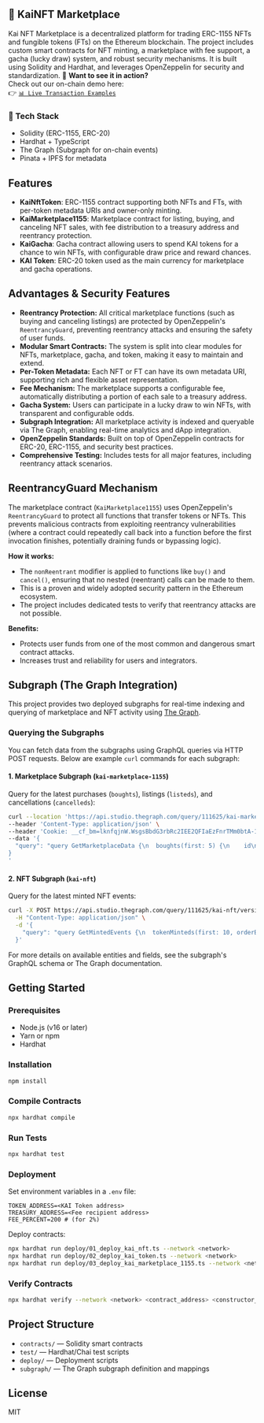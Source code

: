 ## 🚀 KaiNFT Marketplace

Kai NFT Marketplace is a decentralized platform for trading ERC-1155 NFTs and fungible tokens (FTs) on the Ethereum blockchain. The project includes custom smart contracts for NFT minting, a marketplace with fee support, a gacha (lucky draw) system, and robust security mechanisms. It is built using Solidity and Hardhat, and leverages OpenZeppelin for security and standardization.
📸 **Want to see it in action?**  
Check out our on-chain demo here:  
👉 [`📊 Live Transaction Examples`](./docs/demo.md)

### 🔧 Tech Stack
- Solidity (ERC-1155, ERC-20)
- Hardhat + TypeScript
- The Graph (Subgraph for on-chain events)
- Pinata + IPFS for metadata

## Features
- **KaiNftToken**: ERC-1155 contract supporting both NFTs and FTs, with per-token metadata URIs and owner-only minting.
- **KaiMarketplace1155**: Marketplace contract for listing, buying, and canceling NFT sales, with fee distribution to a treasury address and reentrancy protection.
- **KaiGacha**: Gacha contract allowing users to spend KAI tokens for a chance to win NFTs, with configurable draw price and reward chances.
- **KAI Token**: ERC-20 token used as the main currency for marketplace and gacha operations.


## Advantages & Security Features

- **Reentrancy Protection:** All critical marketplace functions (such as buying and canceling listings) are protected by OpenZeppelin's `ReentrancyGuard`, preventing reentrancy attacks and ensuring the safety of user funds.
- **Modular Smart Contracts:** The system is split into clear modules for NFTs, marketplace, gacha, and token, making it easy to maintain and extend.
- **Per-Token Metadata:** Each NFT or FT can have its own metadata URI, supporting rich and flexible asset representation.
- **Fee Mechanism:** The marketplace supports a configurable fee, automatically distributing a portion of each sale to a treasury address.
- **Gacha System:** Users can participate in a lucky draw to win NFTs, with transparent and configurable odds.
- **Subgraph Integration:** All marketplace activity is indexed and queryable via The Graph, enabling real-time analytics and dApp integration.
- **OpenZeppelin Standards:** Built on top of OpenZeppelin contracts for ERC-20, ERC-1155, and security best practices.
- **Comprehensive Testing:** Includes tests for all major features, including reentrancy attack scenarios.

## ReentrancyGuard Mechanism

The marketplace contract (`KaiMarketplace1155`) uses OpenZeppelin's `ReentrancyGuard` to protect all functions that transfer tokens or NFTs. This prevents malicious contracts from exploiting reentrancy vulnerabilities (where a contract could repeatedly call back into a function before the first invocation finishes, potentially draining funds or bypassing logic).

**How it works:**
- The `nonReentrant` modifier is applied to functions like `buy()` and `cancel()`, ensuring that no nested (reentrant) calls can be made to them.
- This is a proven and widely adopted security pattern in the Ethereum ecosystem.
- The project includes dedicated tests to verify that reentrancy attacks are not possible.

**Benefits:**
- Protects user funds from one of the most common and dangerous smart contract attacks.
- Increases trust and reliability for users and integrators.

## Subgraph (The Graph Integration)

This project provides two deployed subgraphs for real-time indexing and querying of marketplace and NFT activity using [The Graph](https://thegraph.com/).

### Querying the Subgraphs

You can fetch data from the subgraphs using GraphQL queries via HTTP POST requests. Below are example `curl` commands for each subgraph:

#### 1. Marketplace Subgraph (`kai-marketplace-1155`)
Query for the latest purchases (`boughts`), listings (`listeds`), and cancellations (`cancelleds`):

```sh
curl --location 'https://api.studio.thegraph.com/query/111625/kai-marketplace-1155/version/latest' \
--header 'Content-Type: application/json' \
--header 'Cookie: __cf_bm=lknfqjnW.WsgsBbdG3rbRc2IEE2QFIaEzFnrTMm0btA-1747728634-1.0.1.1-1VdVYhb1QeJo952hT_1fJznea8Yt5.iRlm2cQ9Y.2D.ntNAOufsktC1w_HVJ2dIjIJR80H7NY9F1wvhRQs4zSQ0oPPxwFMmd7pd9UZihGTg' \
--data '{
  "query": "query GetMarketplaceData {\n  boughts(first: 5) {\n    id\n    listingId\n    buyer\n    amount\n  }\n  listeds(first: 5) {\n    listingId\n    id\n    tokenId\n    amount\n    price\n  }\n  cancelleds(first: 5) {\n    id\n    listingId\n    blockNumber\n    blockTimestamp\n  }\n}"
}
'
```

#### 2. NFT Subgraph (`kai-nft`)
Query for the latest minted NFT events:

```sh
curl -X POST https://api.studio.thegraph.com/query/111625/kai-nft/version/latest \
  -H "Content-Type: application/json" \
  -d '{
    "query": "query GetMintedEvents {\n  tokenMinteds(first: 10, orderBy: blockTimestamp, orderDirection: desc) {\n    id\n    to\n    tokenId\n    amount\n    uri\n    blockTimestamp\n  }\n}"
  }'
```

For more details on available entities and fields, see the subgraph's GraphQL schema or The Graph documentation.

## Getting Started

### Prerequisites
- Node.js (v16 or later)
- Yarn or npm
- Hardhat

### Installation
```sh
npm install
```

### Compile Contracts
```sh
npx hardhat compile
```

### Run Tests
```sh
npx hardhat test
```

### Deployment
Set environment variables in a `.env` file:
```
TOKEN_ADDRESS=<KAI Token address>
TREASURY_ADDRESS=<Fee recipient address>
FEE_PERCENT=200 # (for 2%)
```
Deploy contracts:
```sh
npx hardhat run deploy/01_deploy_kai_nft.ts --network <network>
npx hardhat run deploy/02_deploy_kai_token.ts --network <network>
npx hardhat run deploy/03_deploy_kai_marketplace_1155.ts --network <network>
```

### Verify Contracts
```sh
npx hardhat verify --network <network> <contract_address> <constructor_args>
```

## Project Structure
- `contracts/` — Solidity smart contracts
- `test/` — Hardhat/Chai test scripts
- `deploy/` — Deployment scripts
- `subgraph/` — The Graph subgraph definition and mappings

## License
MIT
